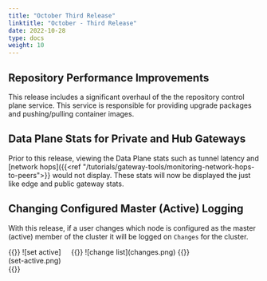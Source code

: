 ```yaml
---
title: "October Third Release"
linktitle: "October - Third Release"
date: 2022-10-28
type: docs
weight: 10
---
```


## Repository Performance Improvements

This release includes a significant overhaul of the the repository control plane service. This service is responsible for providing upgrade packages and pushing/pulling container images. 

## Data Plane Stats for Private and Hub Gateways

Prior to this release, viewing the Data Plane stats such as tunnel latency and [network hops]({{<ref "/tutorials/gateway-tools/monitoring-network-hops-to-peers">}} would not display. These stats will now be displayed the just like edge and public gateway stats.

## Changing Configured Master (Active) Logging

With this release, if a user changes which node is configured as the master (active) member of the cluster it will be logged on `Changes` for the cluster.

<div style="display: flex; flex-direction: row;">
<div style="width: 25%;">
{{<card header="Changing the configured master (active) node">}}
![set active](set-active.png)
{{</card>}}
</div>
<div style="width: 75%;">
{{<card header="Change entry for active member change">}}
![change list](changes.png)
{{</card>}}
</div>
</div>

